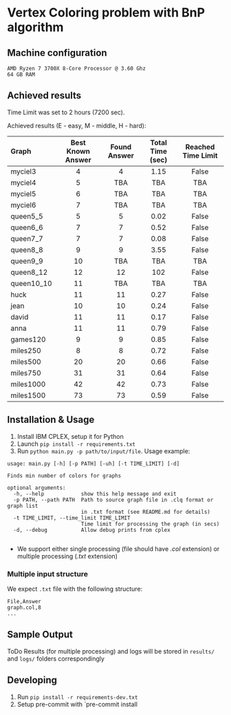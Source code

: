 # Vertex Coloring problem with BnP algorithm

## Machine configuration
```
AMD Ryzen 7 3700X 8-Core Processor @ 3.60 Ghz
64 GB RAM
```

## Achieved results
Time Limit was set to 2 hours (7200 sec).

Achieved results (E - easy, M - middle, H - hard):

| Graph              | Best Known Answer |     Found Answer      |  Total Time (sec)  | Reached Time Limit 	  |
|:-------------------|:-----------------:|:---------------------:|:------------------:|:---------------------:|
| myciel3            | 4               	 |           4           | 1.15            	  |         False         |
| myciel4            | 5              	  | TBA                 	 | TBA             	  | TBA                	  |
| myciel5            |   6           	   | TBA                	  |  TBA            	  |  TBA              	   |
| myciel6            | 7              	  | TBA                	  |  TBA            	  |  TBA              	   |
| queen5_5           |         5         |           5           |        0.02        |         False         |
| queen6_6           | 7              	  |  7                	   | 0.52             	 | False              	  |
| queen7_7        	  |         7         |  7                	   | 0.08            	  | False              	  |
| queen8_8     	     |  9            	   |  9                	   | 3.55             	 | False               	 |
| queen9_9     	     |  10            	  | TBA                	  |  TBA           	   |  TBA              	   |
| queen8_12     	    |        12         |  12                	  | 102              	 | False              	  |
| queen10_10     	   |        11         | TBA                	  |  TBA            	  |  TBA              	   |
| huck               |        11         |  11                	  |  0.27           	  | False              	  |
| jean               |  10           	   |  10                	  | 0.24             	 | False              	  |
| david              |  11           	   |  11                	  | 0.17             	 | False               	 |
| anna               |  11           	   |  11                	  | 0.79             	 | False               	 |
| games120  	        |         9         |  9                	   | 0.85             	 | False               	 |
| miles250        	  |         8         |  8                	   |        0.72        | False               	 |
| miles500           |  20           	   |  20                	  | 0.66             	 | False               	 |
| miles750           |  31           	   |  31                	  | 0.64             	 | False               	 |
| miles1000          |  42           	   |  42                	  | 0.73             	 | False               	 |
| miles1500          |  73           	   |  73                	  | 0.59             	 | False               	 |                                                                                                                            |

## Installation & Usage
1. Install IBM CPLEX, setup it for Python
2. Launch `pip install -r requirements.txt`
3. Run `python main.py -p path/to/input/file`. Usage example:
```
usage: main.py [-h] [-p PATH] [-uh] [-t TIME_LIMIT] [-d]

Finds min number of colors for graphs

optional arguments:
  -h, --help            show this help message and exit
  -p PATH, --path PATH  Path to source graph file in .clq format or graph list
                        in .txt format (see README.md for details)
  -t TIME_LIMIT, --time_limit TIME_LIMIT
                        Time limit for processing the graph (in secs)
  -d, --debug           Allow debug prints from cplex


```
- We support either single processing (file should have *.col* extension) or multiple processing (*.txt* extension)
### Multiple input structure
  We expect `.txt` file with the following structure:
```
File,Answer
graph.col,8
...
```
## Sample Output
ToDo
Results (for multiple processing) and logs will be stored in `results/` and `logs/` folders correspondingly
## Developing
1. Run `pip install -r requirements-dev.txt`
2. Setup pre-commit with `pre-commit install
